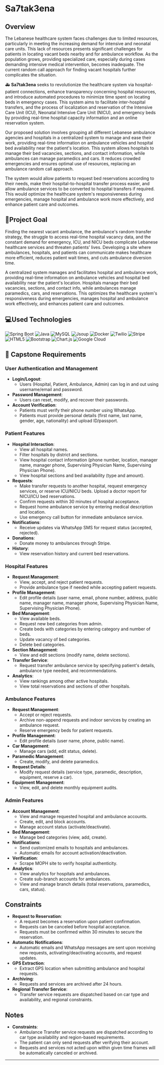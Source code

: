 # Sa7tak3ena
## Overview
The Lebanese healthcare system faces challenges due to limited resources, particularly in meeting the increasing demand for intensive and neonatal care units. This lack of resources presents significant challenges for patients in locating vacant beds nearby and for ambulance workflow. As the population grows, providing specialized care, especially during cases demanding intensive medical intervention, becomes inadequate. The current random call approach for finding vacant hospitals further complicates the situation.

🚑 **Sa7tak3ena** seeks to revolutionize the healthcare system via hospital-patient connections, enhance transparency concerning hospital resources, and introduce automated procedures to minimize time spent on locating beds in emergency cases. This system aims to facilitate inter-hospital transfers, and the process of localization and reservation of the Intensive Care Unit (ICU), Neonatal Intensive Care Unit (NICU), and emergency beds by providing real-time hospital capacity information and an online reservation system.

Our proposed solution involves grouping all different Lebanese ambulance agencies and hospitals in a centralized system to manage and ease their work, providing real-time information on ambulance vehicles and hospital bed availability near the patient's location. This system allows hospitals to manage their bed vacancies, sections, and contact information, while ambulances can manage paramedics and cars. It reduces crowded emergencies and ensures optimal use of resources, replacing an ambulance random call approach.

The system would allow patients to request bed reservations according to their needs, make their hospital-to-hospital transfer process easier, and allow ambulance services to be converted to hospital transfers if required. This would optimize the healthcare system's responsiveness during emergencies, manage hospital and ambulance work more effectively, and enhance patient care and outcomes.

## 🎯Project Goal

Finding the nearest vacant ambulance, the ambulance's random transfer strategy, the struggle to access real-time hospital vacancy data, and the constant demand for emergency, ICU, and NICU beds complicate Lebanese healthcare services and threaten patients’ lives. Developing a site where ambulances, hospitals, and patients can communicate makes healthcare more efficient, reduces patient wait times, and cuts ambulance diversion time.

A centralized system manages and facilitates hospital and ambulance work, providing real-time information on ambulance vehicles and hospital bed availability near the patient's location. Hospitals manage their bed vacancies, sections, and contact info, while ambulances manage paramedics, cars, and reservations. This optimizes the healthcare system's responsiveness during emergencies, manages hospital and ambulance work effectively, and enhances patient care and outcomes.

## 💻Used Technologies

![Spring Boot](https://img.shields.io/badge/Spring%20Boot-%236DB33F.svg?style=flat&logo=spring&logoColor=white)
![Java](https://img.shields.io/badge/java-%23ED8B00.svg?style=flat&logo=openjdk&logoColor=white)
![MySQL](https://img.shields.io/badge/mysql-4479A1.svg?style=flat&logo=mysql&logoColor=white)
![Jsoup](https://img.shields.io/badge/Jsoup-%23363636.svg?style=flat&logo=jsoup&logoColor=white)
![Docker](https://img.shields.io/badge/docker-%230db7ed.svg?style=flat&logo=docker&logoColor=white)
![Twilio](https://img.shields.io/badge/Twilio-F22F46.svg?style=flat&logo=Twilio&logoColor=white)
![Stripe](https://img.shields.io/badge/Stripe-%23222F3E.svg?style=flat&logo=stripe&logoColor=white)
![HTML5](https://img.shields.io/badge/html5-%23E34F26.svg?style=flat&logo=html5&logoColor=white)
![Bootstrap](https://img.shields.io/badge/bootstrap-%238511FA.svg?style=flat&logo=bootstrap&logoColor=white)
![Chart.js](https://img.shields.io/badge/chart.js-F5788D.svg?style=flat&logo=chart.js&logoColor=white)
![Google Cloud](https://img.shields.io/badge/google%20cloud-%234285F4.svg?style=flat&logo=google-cloud&logoColor=white)


## 📝 Capstone Requirements

### User Authentication and Management
- **Login/Logout**: 
  - Users (Hospital, Patient, Ambulance, Admin) can log in and out using username/email and password.
- **Password Management**: 
  - Users can reset, modify, and recover their passwords.
- **Account Verification**: 
  - Patients must verify their phone number using WhatsApp.
  - Patients must provide personal details (first name, last name, gender, age, nationality) and upload ID/passport.

### Patient Features
- **Hospital Interaction**: 
  - View all hospital names.
  - Filter hospitals by district and sections.
  - View hospital contact information (phone number, location, manager name, manager phone, Supervising Physician Name, Supervising Physician Phone).
  - View hospital sections and bed availability (type and amount).
- **Requests**: 
  - Make transfer requests to another hospital, request emergency services, or reserve ICU/NICU beds. Upload a doctor report for NICU/ICU bed reservations.
  - Confirm requests within 30 minutes of hospital acceptance.
  - Request home ambulance service by entering medical description and location.
  - Use emergency call button for immediate ambulance service.
- **Notifications**: 
  - Receive updates via WhatsApp SMS for request status (accepted, rejected).
- **Donations**: 
  - Donate money to ambulances through Stripe.
- **History**: 
  - View reservation history and current bed reservations.

### Hospital Features
- **Request Management**: 
  - View, accept, and reject patient requests.
  - Provide ambulance type if needed while accepting patient requests.
- **Profile Management**: 
  - Edit profile details (user name, email, phone number, address, public name, manager name, manager phone, Supervising Physician Name, Supervising Physician Phone).
- **Bed Management**: 
  - View available beds.
  - Request new bed categories from admin.
  - Create beds with categories by entering category and number of beds.
  - Update vacancy of bed categories.
  - Delete bed categories.
- **Section Management**: 
  - View and edit sections (modify name, delete sections).
- **Transfer Service**: 
  - Request transfer ambulance service by specifying patient's details, ambulance type needed, and recommendations.
- **Analytics**: 
  - View rankings among other active hospitals.
  - View total reservations and sections of other hospitals.

### Ambulance Features
- **Request Management**: 
  - Accept or reject requests.
  - Archive non-append requests and indoor services by creating an ambulance request.
  - Reserve emergency beds for patient requests.
- **Profile Management**: 
  - Edit profile details (user name, phone, public name).
- **Car Management**: 
  - Manage cars (add, edit status, delete).
- **Paramedic Management**: 
  - Create, modify, and delete paramedics.
- **Request Details**: 
  - Modify request details (service type, paramedic, description, equipment, reserve a car).
- **Equipment Management**: 
  - View, edit, and delete monthly equipment audits.

### Admin Features
- **Account Management**: 
  - View and manage requested hospital and ambulance accounts.
  - Create, edit, and block accounts.
  - Manage account status (activate/deactivate).
- **Bed Management**: 
  - Manage bed categories (view, add, create).
- **Notifications**: 
  - Send customized emails to hospitals and ambulances.
  - Automatic emails for account activation/deactivation.
- **Verification**: 
  - Scrape MOPH site to verify hospital authenticity.
- **Analytics**: 
  - View analytics for hospitals and ambulances.
  - Create sub-branch accounts for ambulances.
  - View and manage branch details (total reservations, paramedics, cars, status).

## Constraints
- **Request to Reservation**: 
  - A request becomes a reservation upon patient confirmation.
  - Requests can be canceled before hospital acceptance.
  - Requests must be confirmed within 30 minutes to secure the reservation.
- **Automatic Notifications**: 
  - Automatic emails and WhatsApp messages are sent upon receiving new requests, activating/deactivating accounts, and request updates.
- **GPS Extraction**: 
  - Extract GPS location when submitting ambulance and hospital requests.
- **Archiving**: 
  - Requests and services are archived after 24 hours.
- **Regional Transfer Service**: 
  - Transfer service requests are dispatched based on car type and availability, and regional constraints.

## Notes
- **Constraints**: 
  - Ambulance Transfer service requests are dispatched according to car type availability and region-based requirements.
  - The patient can only send requests after verifying their account.
  - Requests and services not acted upon within given time frames will be automatically canceled or archived.

---
